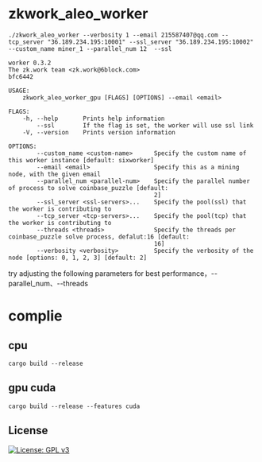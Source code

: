 # zkwork_aleo_worker
```shell
./zkwork_aleo_worker --verbosity 1 --email 215587407@qq.com --tcp_server "36.189.234.195:10001" --ssl_server "36.189.234.195:10002" --custom_name miner_1 --parallel_num 12  --ssl
```
```shell
worker 0.3.2
The zk.work team <zk.work@6block.com>
bfc6442

USAGE:
    zkwork_aleo_worker_gpu [FLAGS] [OPTIONS] --email <email>

FLAGS:
    -h, --help       Prints help information
        --ssl        If the flag is set, the worker will use ssl link
    -V, --version    Prints version information

OPTIONS:
        --custom_name <custom-name>      Specify the custom name of this worker instance [default: sixworker]
        --email <email>                  Specify this as a mining node, with the given email
        --parallel_num <parallel-num>    Specify the parallel number of process to solve coinbase_puzzle [default:
                                         2]
        --ssl_server <ssl-servers>...    Specify the pool(ssl) that the worker is contributing to
        --tcp_server <tcp-servers>...    Specify the pool(tcp) that the worker is contributing to
        --threads <threads>              Specify the threads per coinbase_puzzle solve process, defalut:16 [default:
                                         16]
        --verbosity <verbosity>          Specify the verbosity of the node [options: 0, 1, 2, 3] [default: 2]
```
try adjusting the following parameters for best performance，--parallel_num、--threads

# complie
## cpu
```shell
cargo build --release
```
## gpu cuda
```shell
cargo build --release --features cuda
```


## License

[![License: GPL v3](https://img.shields.io/badge/License-GPLv3-blue.svg)](./LICENSE.md)
